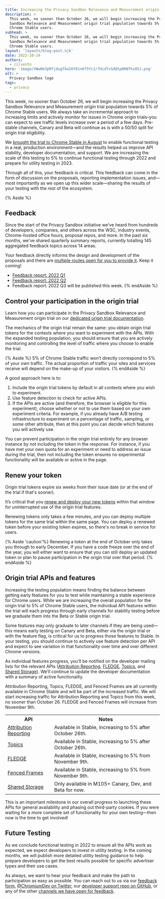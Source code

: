 ```yaml
---
title: Increasing the Privacy Sandbox Relevance and Measurement origin trial to 5%
description: >
  This week, no sooner than October 26, we will begin increasing the Privacy
  Sandbox Relevance and Measurement origin trial population towards 5% of
  Chrome Stable users.
subhead: >
  This week, no sooner than October 26, we will begin increasing the Privacy
  Sandbox Relevance and Measurement origin trial population towards 5% of
  Chrome Stable users.
layout: 'layouts/blog-post.njk'
date: 2022-10-24
authors:
  - cilvento
hero: 'image/VWw0b3pM7jdugTkwI6Y81n6f5Yc2/7Hid7vSdQtp0RNThvO5J.png'
alt: >
  Privacy Sandbox logo
tags:
  - privacy
---
```


This week, no sooner than October 26, we will begin increasing the Privacy
Sandbox Relevance and Measurement origin trial population towards 5% of Chrome
Stable users. We always take an incremental approach to increasing limits and
actively monitor for issues in Chrome origin trials–you can expect to see
traffic levels increase over a period of a few days. Pre-stable channels, Canary
and Beta will continue as is with a 50/50 split for origin trial eligibility.

We [brought the trial to Chrome Stable in
August](/blog/expanding-privacy-sandbox-testing/) to enable functional testing
in a real, production environment—and the results helped us improve API
stability, developer documentation, and support. We are increasing the scale of
this testing to 5% to continue functional testing through 2022 and prepare for
utility testing in 2023.

Through all of this, your feedback is critical. This feedback can come in the
form of discussion on the proposals, reporting implementation issues, and—most
importantly as we open up this wider scale—sharing the results of your testing
with the rest of the ecosystem.

{% Aside %}
## Feedback

Since the start of the Privacy Sandbox initiative we've heard from hundreds of
developers, companies, and others across the W3C, industry events, Chrome-hosted
office hours, proposal repos, and more. In the past six months, we've shared
quarterly summary reports, currently totalling 145 aggregated feedback topics
across 14 areas.

Your feedback directly informs the design and development of the proposals and
there are [multiple routes open for you to provide
it](/docs/privacy-sandbox/feedback/). Keep it coming!

*   [Feedback report: 2022 Q1](/docs/privacy-sandbox/feedback/report-2022-q1/)
*   [Feedback report: 2022 Q2](/docs/privacy-sandbox/feedback/report-2022-q2/)
*   Feedback report: 2022 Q3 will be published this week.
{% endAside %}

## Control your participation in the origin trial

Learn how you can participate in the Privacy Sandbox Relevance and Measurement
origin trial on our [dedicated origin trial
documentation](/docs/privacy-sandbox/unified-origin-trial/).

The mechanics of the origin trial remain the same: you obtain origin trial
tokens for the contexts where you want to experiment with the APIs. With the
expanded testing population, you should ensure that you are actively monitoring
and controlling the level of traffic where you choose to enable the trial.

{% Aside %}
5% of Chrome Stable traffic won’t directly correspond to 5% of your own traffic.
The actual proportion of traffic your sites and services receive will depend on
the make-up of your visitors.
{% endAside %}

A good approach here is to:

1. Include the origin trial tokens by default in all contexts where you wish to
   experiment.
2. Use feature detection to check for active APIs.
3. If the APIs are active (and therefore, the browser is eligible for this
   experiment), choose whether or not to use them based on your own experiment
   criteria. For example, if you already have A/B testing infrastructure to
   experiment on a percentage of traffic, sampling, or some other attribute,
   then at this point you can decide which features you will actively use.

You can prevent participation in the origin trial entirely for any browser
instance by not including the token in the response. For instance, if you have
met your own quota for an experiment or need to address an issue during the
trial, then not including the token ensures no experimental functionality will
be available or active in the page. 

## Renew your token

Origin trial tokens expire six weeks from their issue date (or at the end of the
trial if that's sooner).

It’s critical that you [renew and deploy your new
tokens](/docs/web-platform/origin-trials/#renew) within that window for
uninterrupted use of the origin trial features. 

Renewing tokens only takes a few minutes, and you can deploy multiple tokens for
the same trial within the same page. You can deploy a renewed token before your
existing token expires, so there's no break in service for users.

{% Aside 'caution'%}
Renewing a token at the end of October only takes you through to early December.
If you have a code freeze over the end of the year, you will either want to
ensure that you can still deploy an updated token or plan to pause participation
in the origin trial over that period.
{% endAside %}

## Origin trial APIs and features

Increasing the testing population means finding the balance between getting
early features for you to test while maintaining a stable experience for Chrome
users. While we are increasing the overall population for the origin trial to 5%
of Chrome Stable users, the individual API features within the trial will each
progress through early channels for stability testing before we graduate them
into the Beta or Stable origin trial.

Some features may only graduate to later channels if they are being used—this
means early testing on Canary and Beta, either via the origin trial or with the
feature flag, is critical for us to progress those features to Stable. In your
testing, you should continue to actively use feature detection per API and
expect to see variation in that functionality over time and over different
Chrome versions.

As individual features progress, you’ll be notified on the developer mailing
lists for the relevant APIs ([Attribution
Reporting](https://groups.google.com/a/chromium.org/g/attribution-reporting-api-dev),
[FLEDGE](https://groups.google.com/a/chromium.org/g/fledge-api-announce),
[Topics](https://groups.google.com/a/chromium.org/g/topics-api-announce), and
[Shared
Storage](https://groups.google.com/a/chromium.org/g/shared-storage-api-announcements)).
We’ll continue to update the developer documentation with a summary of active
functionality.

Attribution Reporting, Topics, FLEDGE, and Fenced Frames are all currently
available in Chrome Stable and will be part of the increased traffic. We will
start increasing traffic for Attribution Reporting and Topics from this week, no
sooner than October 26. FLEDGE and Fenced Frames will increase from November
9th.

<table>
  <tr>
   <th>API</th>
   <th>Notes</th>
  </tr>
  <tr>
   <td><a href="/docs/privacy-sandbox/attribution-reporting/">Attribution Reporting</a>
   </td>
   <td>Available in Stable, increasing to 5% after October 26th.
   </td>
  </tr>
  <tr>
   <td><a href="/docs/privacy-sandbox/topics/">Topics</a>
   </td>
   <td>Available in Stable, increasing to 5% after October 26th.
   </td>
  </tr>
  <tr>
   <td><a href="/docs/privacy-sandbox/fledge/">FLEDGE</a>
   </td>
   <td>Available in Stable, increasing to 5% from November 9th.
   </td>
  </tr>
  <tr>
   <td><a href="/docs/privacy-sandbox/fenced-frame/">Fenced Frames</a>
   </td>
   <td>Available in Stable, increasing to 5% from November 9th.
   </td>
  </tr>
  <tr>
   <td><a href="/docs/privacy-sandbox/shared-storage/">Shared Storage</a>
   </td>
   <td>Only available in M105+ Canary, Dev, and Beta for now.
   </td>
  </tr>
</table>

This is an important milestone in our overall progress to launching these APIs
for general availability and phasing out third-party cookies. If you were
waiting for a more complete set of functionality for your own testing—then now
is the time to get involved! 

## Future Testing

As we conclude functional testing in 2022 to ensure all the APIs work as
expected, we expect developers to invest in utility testing. In the coming
months, we will publish more detailed utility testing guidance to help prepare
developers to get the best results possible for specific advertiser types and
their use cases.

As always, we want to hear your feedback and make the path to participation as
easy as possible. You can reach out to us via our [feedback
form](https://goo.gle/privacy-sandbox-feedback), [@ChromiumDev on
Twitter](https://twitter.com/ChromiumDev), our [developer support repo on
GitHub](https://github.com/GoogleChromeLabs/privacy-sandbox-dev-support), or any
of the other [channels we have open for
feedback](/docs/privacy-sandbox/feedback/).
